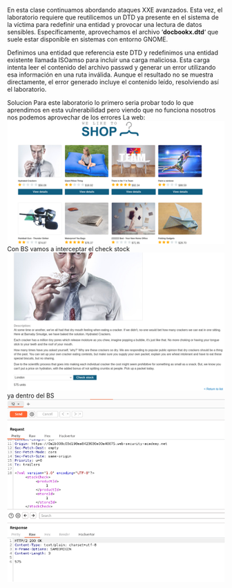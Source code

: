 En esta clase continuamos abordando ataques XXE avanzados. Esta vez, el laboratorio requiere que reutilicemos un DTD ya presente en el sistema de la víctima para redefinir una entidad y provocar una lectura de datos sensibles. Específicamente, aprovechamos el archivo ‘**docbookx.dtd**‘ que suele estar disponible en sistemas con entorno GNOME.

Definimos una entidad que referencia este DTD y redefinimos una entidad existente llamada ISOamso para incluir una carga maliciosa. Esta carga intenta leer el contenido del archivo passwd y generar un error utilizando esa información en una ruta inválida. Aunque el resultado no se muestra directamente, el error generado incluye el contenido leído, resolviendo así el laboratorio.

Solucion
Para este laboratorio lo primero seria probar todo lo que aprendimos en esta vulnerabilidad pero viendo que no funciona nosotros nos podemos aprovechar de los errores 
La web:
![Pasted_image_20250802191725.png](/Imagenes/Pasted_image_20250802191725.png)
Con BS vamos a interceptar el check stock
![Pasted_image_20250802191900.png](/Imagenes/Pasted_image_20250802191900.png)
ya dentro del BS
![Pasted_image_20250802191932.png](/Imagenes/Pasted_image_20250802191932.png)


